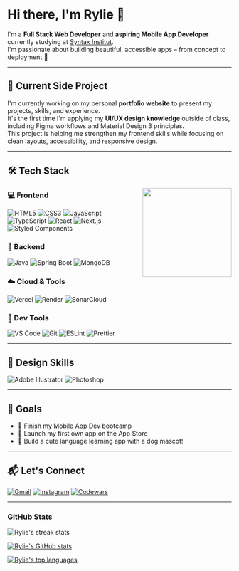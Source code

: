 # Hi there, I'm Rylie 👋

I'm a **Full Stack Web Developer** and **aspiring Mobile App Developer** currently studying at [Syntax Institut](https://www.syntax-institut.de/).  
I'm passionate about building beautiful, accessible apps – from concept to deployment 🚀

---

## 🧪 Current Side Project

I'm currently working on my personal **portfolio website** to present my projects, skills, and experience.  
It's the first time I'm applying my **UI/UX design knowledge** outside of class, including Figma workflows and Material Design 3 principles.  
This project is helping me strengthen my frontend skills while focusing on clean layouts, accessibility, and responsive design.

---

## 🛠 Tech Stack

<img src="https://media.giphy.com/media/du3J3cXyzhj75IOgvA/giphy.gif" width="200" align="right" />

### 💻 Frontend
![HTML5](https://img.shields.io/badge/HTML5-E34F26?logo=html5&logoColor=white&style=flat-square)
![CSS3](https://img.shields.io/badge/CSS3-1572B6?logo=css3&logoColor=white&style=flat-square)
![JavaScript](https://img.shields.io/badge/JavaScript-F7DF1E?logo=javascript&logoColor=black&style=flat-square)
![TypeScript](https://img.shields.io/badge/TypeScript-007ACC?logo=typescript&logoColor=white&style=flat-square)
![React](https://img.shields.io/badge/React-20232A?logo=react&logoColor=61DAFB&style=flat-square)
![Next.js](https://img.shields.io/badge/Next.js-000000?logo=nextdotjs&logoColor=white&style=flat-square)
![Styled Components](https://img.shields.io/badge/styled--components-DB7093?logo=styled-components&logoColor=white&style=flat-square)

### 🧠 Backend
![Java](https://img.shields.io/badge/Java-007396?logo=java&logoColor=white&style=flat-square)
![Spring Boot](https://img.shields.io/badge/Spring_Boot-6DB33F?logo=spring-boot&logoColor=white&style=flat-square)
![MongoDB](https://img.shields.io/badge/MongoDB-4EA94B?logo=mongodb&logoColor=white&style=flat-square)

### ☁️ Cloud & Tools
![Vercel](https://img.shields.io/badge/Vercel-000?logo=vercel&logoColor=white&style=flat-square)
![Render](https://img.shields.io/badge/Render-46E3B7?logo=render&logoColor=white&style=flat-square)
![SonarCloud](https://img.shields.io/badge/SonarCloud-F3702A?logo=sonarcloud&logoColor=white&style=flat-square)

### 🧰 Dev Tools
![VS Code](https://img.shields.io/badge/VS%20Code-007ACC?logo=visual-studio-code&logoColor=white&style=flat-square)
![Git](https://img.shields.io/badge/Git-F05032?logo=git&logoColor=white&style=flat-square)
![ESLint](https://img.shields.io/badge/ESLint-4B32C3?logo=eslint&logoColor=white&style=flat-square)
![Prettier](https://img.shields.io/badge/Prettier-F7BA3E?logo=prettier&logoColor=black&style=flat-square)

---

## 🎨 Design Skills
![Adobe Illustrator](https://img.shields.io/badge/Illustrator-FF9A00?logo=adobe-illustrator&logoColor=white&style=flat-square)
![Photoshop](https://img.shields.io/badge/Photoshop-31A8FF?logo=adobe-photoshop&logoColor=black&style=flat-square)

---

## 🎯 Goals
- 💪 Finish my Mobile App Dev bootcamp
- 📱 Launch my first own app on the App Store
- 🐶 Build a cute language learning app with a dog mascot!

---

## 📬 Let's Connect

[![Gmail](https://img.shields.io/badge/Gmail-D14836?style=flat-square&logo=gmail&logoColor=white)](mailto:rylie.castell@gmail.com)
[![Instagram](https://img.shields.io/badge/Instagram-E4405F?style=flat-square&logo=instagram&logoColor=white)](https://www.instagram.com/rylie.castell)
[![Codewars](https://img.shields.io/badge/Codewars-B1361E?style=flat-square&logo=codewars&logoColor=white)](https://www.codewars.com/users/ryliecc)

---

### GitHub Stats

![Rylie's streak stats](https://github-readme-streak-stats.herokuapp.com/?user=ryliecc&theme=dark)

[![Rylie's GitHub stats](https://github-readme-stats.vercel.app/api?username=ryliecc&show_icons=true&theme=dark)](https://github.com/anuraghazra/github-readme-stats)

[![Rylie's top languages](https://github-readme-stats.vercel.app/api/top-langs/?username=ryliecc&layout=donut&theme=dark)](https://github.com/anuraghazra/github-readme-stats)
